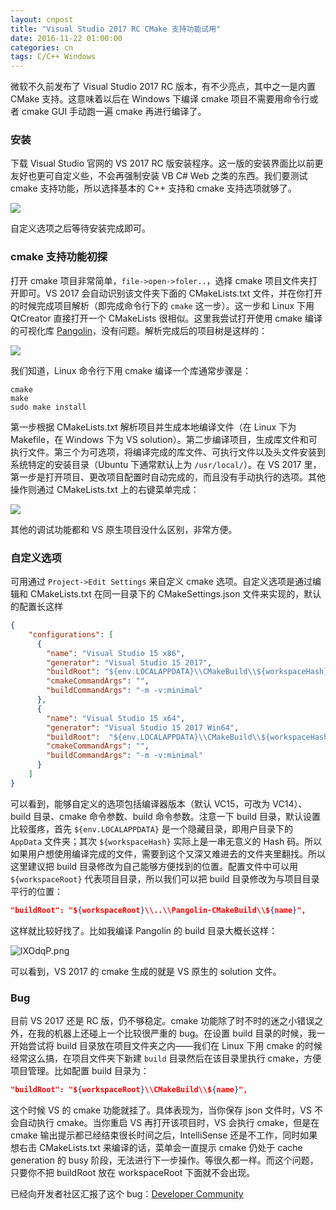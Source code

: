 ```yaml
---
layout: cnpost
title: "Visual Studio 2017 RC CMake 支持功能试用"
date: 2016-11-22 01:00:00
categories: cn
tags: C/C++ Windows
---
```


微软不久前发布了 Visual Studio 2017 RC 版本，有不少亮点，其中之一是内置 CMake 支持。这意味着以后在 Windows 下编译 cmake 项目不需要用命令行或者 cmake GUI 手动跑一遍 cmake 再进行编译了。

### 安装

下载 Visual Studio 官网的 VS 2017 RC 版安装程序。这一版的安装界面比以前更友好也更可自定义些，不会再强制安装 VB C# Web 之类的东西。我们要测试 cmake 支持功能，所以选择基本的 C++ 支持和 cmake 支持选项就够了。

![](https://www.visualstudio.com/en-us/news/releasenotes/media/willow1.png)

自定义选项之后等待安装完成即可。

### cmake 支持功能初探

打开 cmake 项目非常简单，`file->open->foler..`，选择 cmake 项目文件夹打开即可。VS 2017 会自动识别该文件夹下面的 CMakeLists.txt 文件，并在你打开的时候完成项目解析（即完成命令行下的 `cmake` 这一步）。这一步和 Linux 下用 QtCreator 直接打开一个 CMakeLists 很相似。这里我尝试打开使用 cmake 编译的可视化库 [Pangolin](https://github.com/stevenlovegrove/Pangolin)，没有问题。解析完成后的项目树是这样的：

<!-- ![](/images/vs_cmake_tree.png) -->
![](https://ftp.bmp.ovh/imgs/2020/01/72d3c0059f9898e0.png)

我们知道，Linux 命令行下用 cmake 编译一个库通常步骤是：

```
cmake 
make 
sudo make install
```

第一步根据 CMakeLists.txt 解析项目并生成本地编译文件（在 Linux 下为 Makefile，在 Windows 下为 VS solution）。第二步编译项目，生成库文件和可执行文件。第三个为可选项，将编译完成的库文件、可执行文件以及头文件安装到系统特定的安装目录（Ubuntu 下通常默认上为 `/usr/local/`）。在 VS 2017 里，第一步是打开项目、更改项目配置时自动完成的，而且没有手动执行的选项。其他操作则通过 CMakeLists.txt 上的右键菜单完成：

<!-- ![](/images/vs_cmake_rightclick.png) -->
![](https://ftp.bmp.ovh/imgs/2020/01/e93f6bf4c150ed0b.png)

其他的调试功能都和 VS 原生项目没什么区别，非常方便。

### 自定义选项

可用通过 `Project->Edit Settings` 来自定义 cmake 选项。自定义选项是通过编辑和 CMakeLists.txt 在同一目录下的 CMakeSettings.json 文件来实现的，默认的配置长这样

```json
{
    "configurations": [
      {
        "name": "Visual Studio 15 x86",
        "generator": "Visual Studio 15 2017",
        "buildRoot": "${env.LOCALAPPDATA}\\CMakeBuild\\${workspaceHash}\\build\\${name}",
        "cmakeCommandArgs": "",
        "buildCommandArgs": "-m -v:minimal"
      },
      {
        "name": "Visual Studio 15 x64",
        "generator": "Visual Studio 15 2017 Win64",
        "buildRoot":  "${env.LOCALAPPDATA}\\CMakeBuild\\${workspaceHash}\\build\\${name}",
        "cmakeCommandArgs": "",
        "buildCommandArgs": "-m -v:minimal"
      }
    ]
}
```

可以看到，能够自定义的选项包括编译器版本（默认 VC15，可改为 VC14）、build 目录、cmake 命令参数、build 命令参数。注意一下 build 目录，默认设置比较蛋疼，首先 `${env.LOCALAPPDATA}` 是一个隐藏目录，即用户目录下的 `AppData` 文件夹；其次 `${workspaceHash}` 实际上是一串无意义的 Hash 码。所以如果用户想使用编译完成的文件，需要到这个又深又难进去的文件夹里翻找。所以这里建议把 build 目录修改为自己能够方便找到的位置。配置文件中可以用 `${workspaceRoot}` 代表项目目录，所以我们可以把 build 目录修改为与项目目录平行的位置：

```json
"buildRoot": "${workspaceRoot}\\..\\Pangolin-CMakeBuild\\${name}",
```

这样就比较好找了。比如我编译 Pangolin 的 build 目录大概长这样：

<!-- ![](/images/vs_cmake_builddir.png) -->
![lXOdqP.png](https://s2.ax1x.com/2020/01/15/lXOdqP.png)

可以看到，VS 2017 的 cmake 生成的就是 VS 原生的 solution 文件。

### Bug

目前 VS 2017 还是 RC 版，仍不够稳定。cmake 功能除了时不时的迷之小错误之外，在我的机器上还碰上一个比较很严重的 bug。在设置 build 目录的时候，我一开始尝试将 build 目录放在项目文件夹之内——我们在 Linux 下用 cmake 的时候经常这么搞，在项目文件夹下新建 `build` 目录然后在该目录里执行 cmake，方便项目管理。比如配置 build 目录为：

```json
"buildRoot": "${workspaceRoot}\\CMakeBuild\\${name}",
```

这个时候 VS 的 cmake 功能就挂了。具体表现为，当你保存 json 文件时，VS 不会自动执行 cmake。当你重启 VS 再打开该项目时，VS 会执行 cmake，但是在 cmake 输出提示都已经结束很长时间之后，IntelliSense 还是不工作，同时如果想右击 CMakeLists.txt 来编译的话，菜单会一直提示 cmake 仍处于 cache generation 的 busy 阶段，无法进行下一步操作。等很久都一样。而这个问题，只要你不把 buildRoot 放在 workspaceRoot 下面就不会出现。

已经向开发者社区汇报了这个 bug：[Developer Community](https://developercommunity.visualstudio.com/content/problem/3850/cmake-support-customized-buildroot-inside-workspac.html)